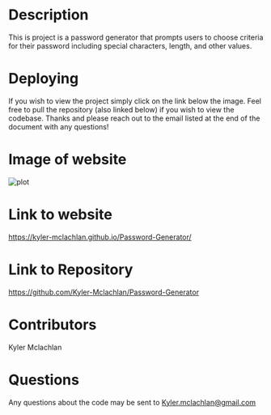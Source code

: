 
# Description

This is project is a password generator that prompts users to choose criteria for their password including special characters, length, and other values. 

# Deploying

If you wish to view the project simply click on the link below the image. Feel free to pull the repository (also linked below) if you wish to view the codebase. Thanks and please reach out to the email listed at the end of the document with any questions!

# Image of website
![plot](./assets/images/image_of_website.PNG)

# Link to website

https://kyler-mclachlan.github.io/Password-Generator/

# Link to Repository 

https://github.com/Kyler-Mclachlan/Password-Generator

# Contributors 
Kyler Mclachlan 

# Questions 

Any questions about the code may be sent to Kyler.mclachlan@gmail.com
